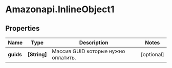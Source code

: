 # Amazonapi.InlineObject1

## Properties

Name | Type | Description | Notes
------------ | ------------- | ------------- | -------------
**guids** | **[String]** | Массив GUID которые нужно оплатить. | [optional] 


